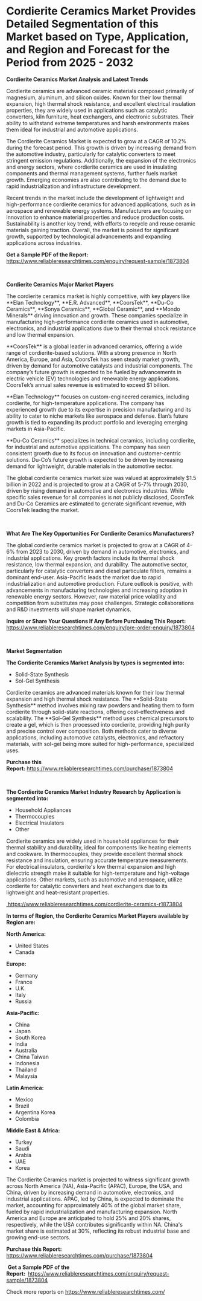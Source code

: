 <p><h1>Cordierite Ceramics Market Provides Detailed Segmentation of this Market based on Type, Application, and Region and Forecast for the Period from 2025 - 2032</h1></p><p><strong>Cordierite Ceramics Market Analysis and Latest Trends</strong></p>
<p><p>Cordierite ceramics are advanced ceramic materials composed primarily of magnesium, aluminum, and silicon oxides. Known for their low thermal expansion, high thermal shock resistance, and excellent electrical insulation properties, they are widely used in applications such as catalytic converters, kiln furniture, heat exchangers, and electronic substrates. Their ability to withstand extreme temperatures and harsh environments makes them ideal for industrial and automotive applications.</p><p>The Cordierite Ceramics Market is expected to grow at a CAGR of 10.2% during the forecast period. This growth is driven by increasing demand from the automotive industry, particularly for catalytic converters to meet stringent emission regulations. Additionally, the expansion of the electronics and energy sectors, where cordierite ceramics are used in insulating components and thermal management systems, further fuels market growth. Emerging economies are also contributing to the demand due to rapid industrialization and infrastructure development.</p><p>Recent trends in the market include the development of lightweight and high-performance cordierite ceramics for advanced applications, such as in aerospace and renewable energy systems. Manufacturers are focusing on innovation to enhance material properties and reduce production costs. Sustainability is another key trend, with efforts to recycle and reuse ceramic materials gaining traction. Overall, the market is poised for significant growth, supported by technological advancements and expanding applications across industries.</p></p>
<p><strong>Get a Sample PDF of the Report:&nbsp;</strong> <a href="https://www.reliableresearchtimes.com/enquiry/request-sample/1873804?utm_campaign=2143&utm_medium=2&utm_source=Github&utm_content=ia&utm_term=25012025&utm_id=cordierite-ceramics">https://www.reliableresearchtimes.com/enquiry/request-sample/1873804</a></p>
<p>&nbsp;</p>
<p><strong>Cordierite Ceramics Major Market Players</strong></p>
<p><p>The cordierite ceramics market is highly competitive, with key players like **Elan Technology**, **E.R. Advanced**, **CoorsTek**, **Du-Co Ceramics**, **Sonya Ceramics**, **Global Ceramic**, and **Mondo Minerals** driving innovation and growth. These companies specialize in manufacturing high-performance cordierite ceramics used in automotive, electronics, and industrial applications due to their thermal shock resistance and low thermal expansion.</p><p>**CoorsTek** is a global leader in advanced ceramics, offering a wide range of cordierite-based solutions. With a strong presence in North America, Europe, and Asia, CoorsTek has seen steady market growth, driven by demand for automotive catalysts and industrial components. The company’s future growth is expected to be fueled by advancements in electric vehicle (EV) technologies and renewable energy applications. CoorsTek’s annual sales revenue is estimated to exceed $1 billion.</p><p>**Elan Technology** focuses on custom-engineered ceramics, including cordierite, for high-temperature applications. The company has experienced growth due to its expertise in precision manufacturing and its ability to cater to niche markets like aerospace and defense. Elan’s future growth is tied to expanding its product portfolio and leveraging emerging markets in Asia-Pacific.</p><p>**Du-Co Ceramics** specializes in technical ceramics, including cordierite, for industrial and automotive applications. The company has seen consistent growth due to its focus on innovation and customer-centric solutions. Du-Co’s future growth is expected to be driven by increasing demand for lightweight, durable materials in the automotive sector.</p><p>The global cordierite ceramics market size was valued at approximately $1.5 billion in 2022 and is projected to grow at a CAGR of 5-7% through 2030, driven by rising demand in automotive and electronics industries. While specific sales revenue for all companies is not publicly disclosed, CoorsTek and Du-Co Ceramics are estimated to generate significant revenue, with CoorsTek leading the market.</p></p>
<p>&nbsp;</p>
<p><strong>What Are The Key Opportunities For Cordierite Ceramics Manufacturers?</strong></p>
<p><p>The global cordierite ceramics market is projected to grow at a CAGR of 4-6% from 2023 to 2030, driven by demand in automotive, electronics, and industrial applications. Key growth factors include its thermal shock resistance, low thermal expansion, and durability. The automotive sector, particularly for catalytic converters and diesel particulate filters, remains a dominant end-user. Asia-Pacific leads the market due to rapid industrialization and automotive production. Future outlook is positive, with advancements in manufacturing technologies and increasing adoption in renewable energy sectors. However, raw material price volatility and competition from substitutes may pose challenges. Strategic collaborations and R&D investments will shape market dynamics.</p></p>
<p><strong>Inquire or Share Your Questions If Any Before Purchasing This Report:</strong> <a href="https://www.reliableresearchtimes.com/enquiry/pre-order-enquiry/1873804?utm_campaign=2143&utm_medium=2&utm_source=Github&utm_content=ia&utm_term=25012025&utm_id=cordierite-ceramics">https://www.reliableresearchtimes.com/enquiry/pre-order-enquiry/1873804</a></p>
<p>&nbsp;</p>
<p><strong>Market Segmentation</strong></p>
<p><strong>The Cordierite Ceramics Market Analysis by types is segmented into:</strong></p>
<p><ul><li>Solid-State Synthesis</li><li>Sol-Gel Synthesis</li></ul></p>
<p><p>Cordierite ceramics are advanced materials known for their low thermal expansion and high thermal shock resistance. The **Solid-State Synthesis** method involves mixing raw powders and heating them to form cordierite through solid-state reactions, offering cost-effectiveness and scalability. The **Sol-Gel Synthesis** method uses chemical precursors to create a gel, which is then processed into cordierite, providing high purity and precise control over composition. Both methods cater to diverse applications, including automotive catalysts, electronics, and refractory materials, with sol-gel being more suited for high-performance, specialized uses.</p></p>
<p><strong>Purchase this Report:&nbsp;</strong><a href="https://www.reliableresearchtimes.com/purchase/1873804?utm_campaign=2143&utm_medium=2&utm_source=Github&utm_content=ia&utm_term=25012025&utm_id=cordierite-ceramics">https://www.reliableresearchtimes.com/purchase/1873804</a></p>
<p>&nbsp;</p>
<p><strong>The Cordierite Ceramics Market Industry Research by Application is segmented into:</strong></p>
<p><ul><li>Household Appliances</li><li>Thermocouples</li><li>Electrical Insulators</li><li>Other</li></ul></p>
<p><p>Cordierite ceramics are widely used in household appliances for their thermal stability and durability, ideal for components like heating elements and cookware. In thermocouples, they provide excellent thermal shock resistance and insulation, ensuring accurate temperature measurements. For electrical insulators, cordierite's low thermal expansion and high dielectric strength make it suitable for high-temperature and high-voltage applications. Other markets, such as automotive and aerospace, utilize cordierite for catalytic converters and heat exchangers due to its lightweight and heat-resistant properties.</p></p>
<p><a href="https://www.reliableresearchtimes.com/cordierite-ceramics-r1873804?utm_campaign=2143&utm_medium=2&utm_source=Github&utm_content=ia&utm_term=25012025&utm_id=cordierite-ceramics">&nbsp;https://www.reliableresearchtimes.com/cordierite-ceramics-r1873804</a></p>
<p><strong>In terms of Region, the Cordierite Ceramics Market Players available by Region are:</strong></p>
<p>
    <p> <strong> North America: </strong>
        <ul>
            <li>United States</li>
            <li>Canada</li>
        </ul>
        </p> 
    <p> <strong> Europe: </strong>
        <ul>
            <li>Germany</li>
            <li>France</li>
            <li>U.K.</li>
            <li>Italy</li>
            <li>Russia</li>
        </ul>
        </p> 
    <p> <strong> Asia-Pacific: </strong>
        <ul>
            <li>China</li>
            <li>Japan</li>
            <li>South Korea</li>
            <li>India</li>
            <li>Australia</li>
            <li>China Taiwan</li>
            <li>Indonesia</li>
            <li>Thailand</li>
            <li>Malaysia</li>
        </ul>
        </p> 
    <p> <strong> Latin America: </strong>
        <ul>
            <li>Mexico</li>
            <li>Brazil</li>
            <li>Argentina Korea</li>
            <li>Colombia</li>
        </ul>
        </p> 
    <p> <strong> Middle East & Africa: </strong>
        <ul>
            <li>Turkey</li>
            <li>Saudi</li>
            <li>Arabia</li>
            <li>UAE</li>
            <li>Korea</li>
        </ul>
    </p>
    </p>
<p><p>The Cordierite Ceramics market is projected to witness significant growth across North America (NA), Asia-Pacific (APAC), Europe, the USA, and China, driven by increasing demand in automotive, electronics, and industrial applications. APAC, led by China, is expected to dominate the market, accounting for approximately 40% of the global market share, fueled by rapid industrialization and manufacturing expansion. North America and Europe are anticipated to hold 25% and 20% shares, respectively, while the USA contributes significantly within NA. China's market share is estimated at 30%, reflecting its robust industrial base and growing end-use sectors.</p></p>
<p><strong>Purchase this Report: </strong><a href="https://www.reliableresearchtimes.com/purchase/1873804?utm_campaign=2143&utm_medium=2&utm_source=Github&utm_content=ia&utm_term=25012025&utm_id=cordierite-ceramics">https://www.reliableresearchtimes.com/purchase/1873804</a></p>
<p>&nbsp;<strong>Get a Sample PDF of the Report:&nbsp;&nbsp;</strong><a href="https://www.reliableresearchtimes.com/enquiry/request-sample/1873804?utm_campaign=2143&utm_medium=2&utm_source=Github&utm_content=ia&utm_term=25012025&utm_id=cordierite-ceramics">https://www.reliableresearchtimes.com/enquiry/request-sample/1873804</a></p>
<p><strong></strong></p>
<p>Check more reports on <a href="https://www.reliableresearchtimes.com/?utm_campaign=2143&utm_medium=2&utm_source=Github&utm_content=ia&utm_term=25012025&utm_id=cordierite-ceramics">https://www.reliableresearchtimes.com/</a></p>